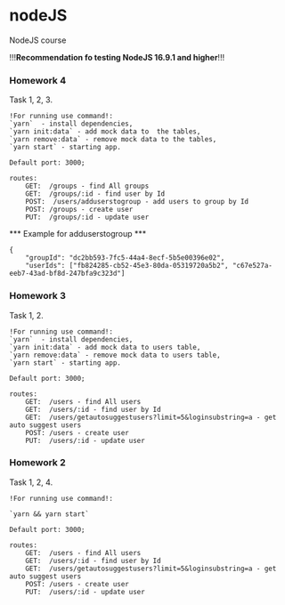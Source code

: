 # nodeJS
NodeJS course

!!!**Recommendation fo testing NodeJS 16.9.1 and higher**!!!

### Homework 4

Task 1, 2, 3.

    !For running use command!:
    `yarn`  - install dependencies,
    `yarn init:data` - add mock data to  the tables,
    `yarn remove:data` - remove mock data to the tables,
    `yarn start` - starting app.

    Default port: 3000;

    routes:
        GET:  /groups - find All groups
        GET:  /groups/:id - find user by Id
        POST:  /users/adduserstogroup - add users to group by Id
        POST: /groups - create user
        PUT:  /groups/:id - update user


*** Example for adduserstogroup ***

    {
        "groupId": "dc2bb593-7fc5-44a4-8ecf-5b5e00396e02",
        "userIds": ["fb824285-cb52-45e3-80da-05319720a5b2", "c67e527a-eeb7-43ad-bf8d-247bfa9c323d"]


### Homework 3

Task 1, 2.

    !For running use command!:
    `yarn`  - install dependencies,
    `yarn init:data` - add mock data to users table,
    `yarn remove:data` - remove mock data to users table,
    `yarn start` - starting app.

    Default port: 3000;

    routes:
        GET:  /users - find All users
        GET:  /users/:id - find user by Id
        GET:  /users/getautosuggestusers?limit=5&loginsubstring=a - get auto suggest users
        POST: /users - create user
        PUT:  /users/:id - update user

### Homework 2

Task 1, 2, 4.

    !For running use command!:
    
    `yarn && yarn start`

    Default port: 3000;

    routes:
        GET:  /users - find All users
        GET:  /users/:id - find user by Id
        GET:  /users/getautosuggestusers?limit=5&loginsubstring=a - get auto suggest users
        POST: /users - create user
        PUT:  /users/:id - update user
